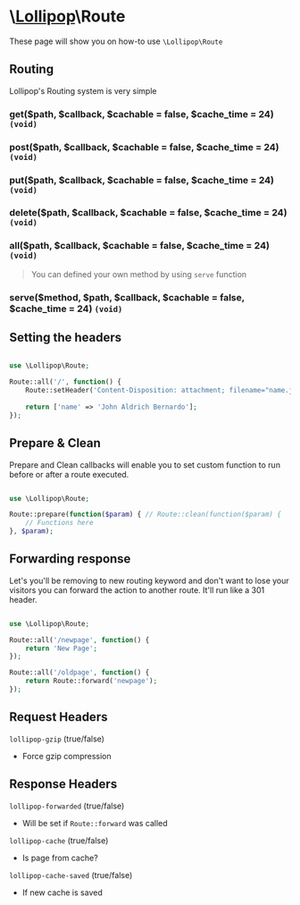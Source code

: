 # \\[Lollipop](https://github.com/jabernardo/lollipop-php)\Route

These page will show you on how-to use ```\Lollipop\Route``` 

## Routing
Lollipop's Routing system is very simple

### get($path, $callback, $cachable = false, $cache_time = 24) ```(void)```
### post($path, $callback, $cachable = false, $cache_time = 24) ```(void)```
### put($path, $callback, $cachable = false, $cache_time = 24) ```(void)```
### delete($path, $callback, $cachable = false, $cache_time = 24) ```(void)```
### all($path, $callback, $cachable = false, $cache_time = 24) ```(void)```
> You can defined your own method by using ```serve``` function
### serve($method, $path, $callback, $cachable = false, $cache_time = 24) ```(void)```

## Setting the headers

```php

use \Lollipop\Route;

Route::all('/', function() {
    Route::setHeader('Content-Disposition: attachment; filename="name.json"');
    
    return ['name' => 'John Aldrich Bernardo'];
});


```

## Prepare & Clean
Prepare and Clean callbacks will enable you to set custom function to run before
or after a route executed.

```php

use \Lollipop\Route;

Route::prepare(function($param) { // Route::clean(function($param) {
    // Functions here
}, $param);

```

## Forwarding response
Let's you'll be removing to new routing keyword and don't want to lose your
visitors you can forward the action to another route. It'll run like a 301 header.

```php

use \Lollipop\Route;

Route::all('/newpage', function() {
    return 'New Page'; 
});

Route::all('/oldpage', function() {
    return Route::forward('newpage'); 
});


```

## Request Headers

`lollipop-gzip` (true/false)
- Force gzip compression

## Response Headers

`lollipop-forwarded` (true/false)
- Will be set if `Route::forward` was called

`lollipop-cache` (true/false)
- Is page from cache?

`lollipop-cache-saved` (true/false)
- If new cache is saved

